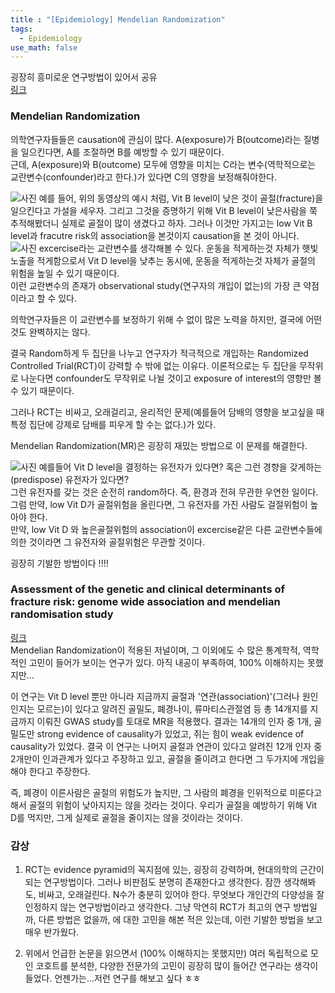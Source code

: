 ```yaml
---
title : "[Epidemiology] Mendelian Randomization"
tags:
  - Epidemiology
use_math: false
---
```


굉장히 흥미로운 연구방법이 있어서 공유  
[링크](https://www.youtube.com/watch?v=LXsrJg9shsI&feature=youtu.be)   
  
### Mendelian Randomization
의학연구자들들은 causation에 관심이 많다. A(exposure)가 B(outcome)라는 질병을 일으킨다면, A를 조절하면 B를 예방할 수 있기 때문이다.  
근데, A(exposure)와 B(outcome) 모두에 영향을 미치는 C라는 변수(역학적으로는 교란변수(confounder)라고 한다.)가 있다면 C의 영향을 보정해줘야한다.
  
![사진](http://jungfrau.co.kr/fileUp/bbs/MR3.jpg)
예를 들어, 위의 동영상의 예시 처럼, Vit B level이 낮은 것이 골절(fracture)을 일으킨다고 가설을 세우자. 그리고 그것을 증명하기 위해 Vit B level이 낮은사람을 쭉 추적해봤더니 실제로 골절이 많이 생겼다고 하자. 그러나 이것만 가지고는 low Vit B level과 fracutre risk의 association을 본것이지 causation을 본 것이 아니다.   
![사진](http://jungfrau.co.kr/fileUp/bbs/MR2.jpg)
excercise라는 교란변수를 생각해볼 수 있다. 운동을 적게하는것 자체가 햇빛 노출을 적게함으로서 Vit D level을 낮추는 동시에, 운동을 적게하는것 자체가 골절의 위험을 높일 수 있기 때문이다.  
이런 교란변수의 존재가 observational study(연구자의 개입이 없는)의 가장 큰 약점이라고 할 수 있다.  
  
의학연구자들은 이 교란변수를 보정하기 위해 수 없이 많은 노력을 하지만, 결국에 어떤 것도 완벽하지는 않다.  
  
결국 Random하게 두 집단을 나누고 연구자가 적극적으로 개입하는 Randomized Controlled Trial(RCT)이 강력할 수 밖에 없는 이유다. 이론적으로는 두 집단을 무작위로 나눈다면 confounder도 무작위로 나뉠 것이고 exposure of interest의 영향만 볼 수 있기 때문이다.  
  
그러나 RCT는 비싸고, 오래걸리고, 윤리적인 문제(예를들어 담배의 영향을 보고싶을 때 특정 집단에 강제로 담배를 피우게 할 수는 없다.)가 있다.  
  
Mendelian Randomization(MR)은 굉장히 재밌는 방법으로 이 문제를 해결한다.  
  
![사진](http://jungfrau.co.kr/fileUp/bbs/MR.jpg)
예를들어 Vit D level을 결정하는 유전자가 있다면? 혹은 그런 경향을 갖게하는(predispose) 유전자가 있다면?    
그런 유전자를 갖는 것은 순전히 random하다. 즉, 환경과 전혀 무관한 우연한 일이다.  
그럼 만약, low Vit D가 골절위험을 올린다면, 그 유전자를 가진 사람도 걸절위험이 높아야 한다.  
만약, low Vit D 와 높은골절위험의 association이 excercise같은 다른 교란변수들에 의한 것이라면 그 유전자와 골절위험은 무관할 것이다.  
  
굉장히 기발한 방법이다 !!!!
  
### Assessment of the genetic and clinical determinants of fracture risk: genome wide association and mendelian randomisation study
[링크](https://www.bmj.com/content/362/bmj.k3225)  
Mendelian Randomization이 적용된 저널이며, 그 이외에도 수 많은 통계학적, 역학적인 고민이 들어가 보이는 연구가 있다. 아직 내공이 부족하여, 100% 이해하지는 못했지만...  

이 연구는 Vit D level 뿐만 아니라 지금까지 골절과 '연관(association)'(그러나 원인인지는 모르는)이 있다고 알려진 골밀도, 폐경나이, 류마티스관절염 등 총 14개지를 지금까지 이뤄진 GWAS study를 토대로 MR을 적용했다. 결과는 14개의 인자 중 1개, 골밀도만 strong evidence of causality가 있었고, 쥐는 힘이 weak evidence of causality가 있었다. 결국 이 연구는 나머지 골절과 연관이 있다고 알려진 12개 인자 중 2개만이 인과관계가 있다고 주장하고 있고, 골절을 줄이려고 한다면 그 두가지에 개입을 해야 한다고 주장한다.  
  
즉, 폐경이 이른사람은 골절의 위험도가 높지만, 그 사람의 폐경을 인위적으로 미룬다고 해서 골절의 위험이 낮아지지는 않을 것라는 것이다. 우리가 골절을 예방하기 위해 Vit D를 먹지만, 그게 실제로 골절을 줄이지는 않을 것이라는 것이다.



### 감상
1. RCT는 evidence pyramid의 꼭지점에 있는, 굉장히 강력하며, 현대의학의 근간이 되는 연구방법이다. 그러나 비판점도 분명히 존재한다고 생각한다. 잠깐 생각해봐도, 비싸고, 오래걸린다. N수가 충분히 있어야 한다. 무엇보다 개인간의 다양성을 잘 인정하지 않는 연구방법이라고 생각한다. 그냥 막연히 RCT가 최고의 연구 방법일까, 다른 방법은 없을까, 에 대한 고민을 해본 적은 있는데, 이런 기발한 방법을 보고 매우 반가웠다.  
  
2. 위에서 언급한 논문을 읽으면서 (100% 이해하지는 못했지만) 여러 독립적으로 모인 코호트를 분석한, 다양한 전문가의 고민이 굉장히 많이 들어간 연구라는 생각이 들었다. 언젠가는...저런 연구를 해보고 싶다 ㅎㅎ
